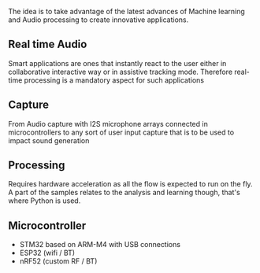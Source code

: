 The idea is to take advantage of the latest advances of Machine learning and Audio processing to create innovative applications.

## Real time Audio
Smart applications are ones that instantly react to the user either in collaborative interactive way or in assistive tracking mode.
Therefore real-time processing is a mandatory aspect for such applications

## Capture
From Audio capture with I2S microphone arrays connected in microcontrollers to any sort of user input capture that is to be used to impact sound generation

## Processing
Requires hardware acceleration as all the flow is expected to run on the fly. A part of the samples relates to the analysis and learning though, that's where Python is used.

## Microcontroller
* STM32 based on ARM-M4 with USB connections
* ESP32 (wifi / BT)
* nRF52 (custom RF / BT)
